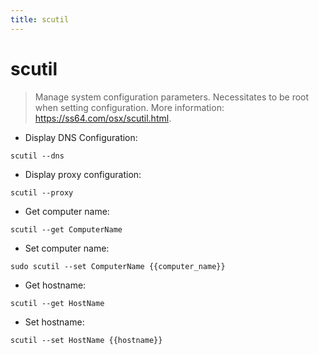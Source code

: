 ```yaml
---
title: scutil
---
```

# scutil

> Manage system configuration parameters.
> Necessitates to be root when setting configuration.
> More information: <https://ss64.com/osx/scutil.html>.

- Display DNS Configuration:

`scutil --dns`

- Display proxy configuration:

`scutil --proxy`

- Get computer name:

`scutil --get ComputerName`

- Set computer name:

`sudo scutil --set ComputerName {{computer_name}}`

- Get hostname:

`scutil --get HostName`

- Set hostname:

`scutil --set HostName {{hostname}}`
